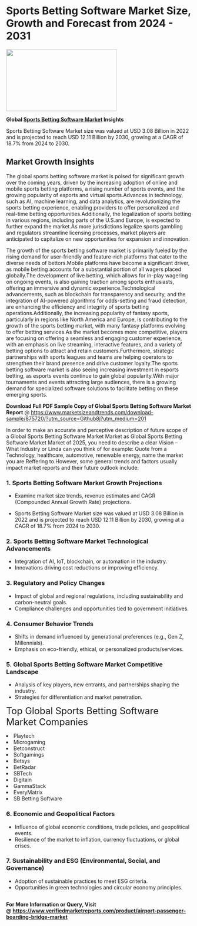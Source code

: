 <H1>Sports Betting Software Market Size, Growth and Forecast from 2024 - 2031</H1><img class="aligncenter size-medium wp-image-584254" src="https://thirdeyenews.in/wp-content/uploads/2024/09/Global-Market-Research-300x168.jpeg" alt="" width="300" height="168" /><p><strong>Global&nbsp;<a href="https://www.marketsizeandtrends.com/download-sample/875720/?utm_source=Github8j?utm_medium=201">Sports Betting Software Market</a> Insights</strong></p><p>Sports Betting Software Market size was valued at USD 3.08 Billion in 2022 and is projected to reach USD 12.11 Billion by 2030, growing at a CAGR of 18.7% from 2024 to 2030.</p><p><h2>Market Growth Insights</h2> <p>The global sports betting software market is poised for significant growth over the coming years, driven by the increasing adoption of online and mobile sports betting platforms, a rising number of sports events, and the growing popularity of esports and virtual sports.Advances in technology, such as AI, machine learning, and data analytics, are revolutionizing the sports betting experience, enabling providers to offer personalized and real-time betting opportunities.Additionally, the legalization of sports betting in various regions, including parts of the U.S.and Europe, is expected to further expand the market.As more jurisdictions legalize sports gambling and regulators streamline licensing processes, market players are anticipated to capitalize on new opportunities for expansion and innovation. </p> <p>The growth of the sports betting software market is primarily fueled by the rising demand for user-friendly and feature-rich platforms that cater to the diverse needs of bettors.Mobile platforms have become a significant driver, as mobile betting accounts for a substantial portion of all wagers placed globally.The development of live betting, which allows for in-play wagering on ongoing events, is also gaining traction among sports enthusiasts, offering an immersive and dynamic experience.Technological advancements, such as blockchain for transparency and security, and the integration of AI-powered algorithms for odds-setting and fraud detection, are enhancing the efficiency and integrity of sports betting operations.Additionally, the increasing popularity of fantasy sports, particularly in regions like North America and Europe, is contributing to the growth of the sports betting market, with many fantasy platforms evolving to offer betting services.As the market becomes more competitive, players are focusing on offering a seamless and engaging customer experience, with an emphasis on live streaming, interactive features, and a variety of betting options to attract and retain customers.Furthermore, strategic partnerships with sports leagues and teams are helping operators to strengthen their brand presence and drive customer loyalty.The sports betting software market is also seeing increasing investment in esports betting, as esports events continue to gain global popularity.With major tournaments and events attracting large audiences, there is a growing demand for specialized software solutions to facilitate betting on these emerging sports.</p><p><span class=""><strong>Download Full PDF Sample Copy of Global Sports Betting Software Market Report</strong> @ <a href="https://www.marketsizeandtrends.com/download-sample/875720/?utm_source=Github8j?utm_medium=201" target="_blank">https://www.marketsizeandtrends.com/download-sample/875720/?utm_source=Github8j?utm_medium=201</a></span></p><p>In order to make an accurate and perceptive description of future scope of a Global&nbsp;Sports Betting Software Market Market as Global&nbsp;Sports Betting Software Market Market of 2025, you need to describe a clear Vision &ndash; What Industry or Linda can you think of for example: Quote from a Technology, healthcare, automotive, renewable energy, name the market you are Reffering to.However, some general trends and factors usually impact market reports and their future outlook include:</p><h3>1.&nbsp;<strong>Sports Betting Software Market Growth Projections</strong></h3><ul><li>Examine market size trends, revenue estimates and CAGR (Compounded Annual Growth Rate) projections.</li><li><p>Sports Betting Software Market size was valued at USD 3.08 Billion in 2022 and is projected to reach USD 12.11 Billion by 2030, growing at a CAGR of 18.7% from 2024 to 2030.</p></li></ul><h3>2.&nbsp;<strong>Sports Betting Software Market Technological Advancements</strong></h3><ul><li>Integration of AI, IoT, blockchain, or automation in the industry.</li><li>Innovations driving cost reductions or improving efficiency.</li></ul><h3>3.&nbsp;<strong>Regulatory and Policy Changes</strong></h3><ul><li>Impact of global and regional regulations, including sustainability and carbon-neutral goals.</li><li>Compliance challenges and opportunities tied to government initiatives.</li></ul><h3>4.&nbsp;<strong>Consumer Behavior Trends</strong></h3><ul><li>Shifts in demand influenced by generational preferences (e.g., Gen Z, Millennials).</li><li>Emphasis on eco-friendly, ethical, or personalized products/services.</li></ul><h3>5.&nbsp;<strong>Global Sports Betting Software Market Competitive Landscape</strong></h3><ul><li>Analysis of key players, new entrants, and partnerships shaping the industry.</li><li>Strategies for differentiation and market penetration.</li></ul><p data-pm-slice="1 1 []"><span style="color: inherit; font-family: inherit; font-size: 25px;">Top Global Sports Betting Software Market Companies</span></p><div class="" data-test-id=""><p><li>Playtech</li><li> Microgaming</li><li> Betconstruct</li><li> Softgamings</li><li> Betsys</li><li> BetRadar</li><li> SBTech</li><li> Digitain</li><li> GammaStack</li><li> EveryMatrix</li><li> SB Betting Software</li></p></div><h3>6.&nbsp;<strong>Economic and Geopolitical Factors</strong></h3><ul><li>Influence of global economic conditions, trade policies, and geopolitical events.</li><li>Resilience of the market to inflation, currency fluctuations, or global crises.</li></ul><h3>7.&nbsp;<strong>Sustainability and ESG (Environmental, Social, and Governance)</strong></h3><ul><li>Adoption of sustainable practices to meet ESG criteria.</li><li>Opportunities in green technologies and circular economy principles.</li></ul><h2><strong style="font-size: 14px;">For More Information or Query, Visit @&nbsp;</strong><a style="background-color: #ffffff; font-size: 14px;" href="https://www.marketsizeandtrends.com/report/sports-betting-software-market/" target="_blank">https://www.verifiedmarketreports.com/product/airport-passenger-boarding-bridge-market</a></h2>